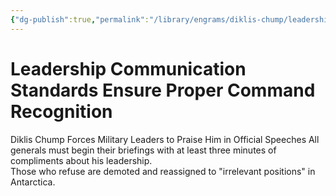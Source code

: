 ```yaml
---
{"dg-publish":true,"permalink":"/library/engrams/diklis-chump/leadership-communication-standards-ensure-proper-command-recognition/","tags":["DC/Military","DC/AS4"]}
---
```


# Leadership Communication Standards Ensure Proper Command Recognition
Diklis Chump Forces Military Leaders to Praise Him in Official Speeches
	All generals must begin their briefings with at least three minutes of compliments about his leadership.  
	Those who refuse are demoted and reassigned to "irrelevant positions" in Antarctica.
